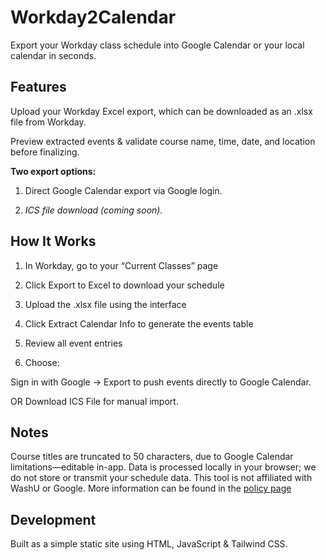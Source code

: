 # Workday2Calendar
Export your Workday class schedule into Google Calendar or your local calendar in seconds.

## Features
Upload your Workday Excel export, which can be downloaded as an .xlsx file from Workday.

Preview extracted events & validate course name, time, date, and location before finalizing.

**Two export options:**

1. Direct Google Calendar export via Google login.

2. _ICS file download (coming soon)._

## How It Works
1. In Workday, go to your “Current Classes” page
   
3. Click Export to Excel to download your schedule
   
5. Upload the .xlsx file using the interface
   
7. Click Extract Calendar Info to generate the events table

8. Review all event entries

9. Choose:

  Sign in with Google → Export to push events directly to Google Calendar.

  OR Download ICS File for manual import.

## Notes
Course titles are truncated to 50 characters, due to Google Calendar limitations—editable in-app.
Data is processed locally in your browser; we do not store or transmit your schedule data.
This tool is not affiliated with WashU or Google.
More information can be found in the [policy page](https://andr3wtn.github.io/workday2calendar/policy.html)

## Development
Built as a simple static site using HTML, JavaScript & Tailwind CSS.
